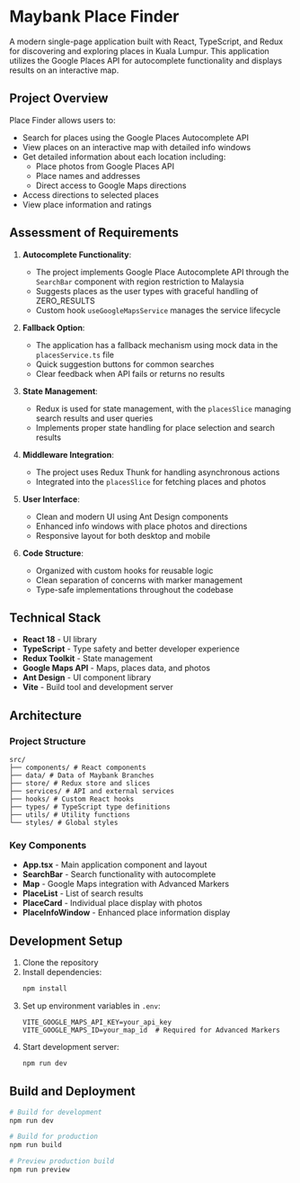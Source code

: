 # Maybank Place Finder

A modern single-page application built with React, TypeScript, and Redux for discovering and exploring places in Kuala Lumpur. This application utilizes the Google Places API for autocomplete functionality and displays results on an interactive map.

## Project Overview

Place Finder allows users to:
- Search for places using the Google Places Autocomplete API
- View places on an interactive map with detailed info windows
- Get detailed information about each location including:
  - Place photos from Google Places API
  - Place names and addresses
  - Direct access to Google Maps directions
- Access directions to selected places
- View place information and ratings

## Assessment of Requirements

1. **Autocomplete Functionality**:
   - The project implements Google Place Autocomplete API through the `SearchBar` component with region restriction to Malaysia
   - Suggests places as the user types with graceful handling of ZERO_RESULTS
   - Custom hook `useGoogleMapsService` manages the service lifecycle

2. **Fallback Option**:
   - The application has a fallback mechanism using mock data in the `placesService.ts` file
   - Quick suggestion buttons for common searches
   - Clear feedback when API fails or returns no results

3. **State Management**:
   - Redux is used for state management, with the `placesSlice` managing search results and user queries
   - Implements proper state handling for place selection and search results

4. **Middleware Integration**:
   - The project uses Redux Thunk for handling asynchronous actions
   - Integrated into the `placesSlice` for fetching places and photos

5. **User Interface**:
   - Clean and modern UI using Ant Design components
   - Enhanced info windows with place photos and directions
   - Responsive layout for both desktop and mobile

6. **Code Structure**:
   - Organized with custom hooks for reusable logic
   - Clean separation of concerns with marker management
   - Type-safe implementations throughout the codebase

## Technical Stack

- **React 18** - UI library
- **TypeScript** - Type safety and better developer experience
- **Redux Toolkit** - State management
- **Google Maps API** - Maps, places data, and photos
- **Ant Design** - UI component library
- **Vite** - Build tool and development server

## Architecture

### Project Structure
```
src/
├── components/ # React components
├── data/ # Data of Maybank Branches
├── store/ # Redux store and slices
├── services/ # API and external services
├── hooks/ # Custom React hooks
├── types/ # TypeScript type definitions
├── utils/ # Utility functions
└── styles/ # Global styles
```

### Key Components
- **App.tsx** - Main application component and layout
- **SearchBar** - Search functionality with autocomplete
- **Map** - Google Maps integration with Advanced Markers
- **PlaceList** - List of search results
- **PlaceCard** - Individual place display with photos
- **PlaceInfoWindow** - Enhanced place information display

## Development Setup

1. Clone the repository
2. Install dependencies:
   ```bash
   npm install
   ```
3. Set up environment variables in `.env`:
   ```env
   VITE_GOOGLE_MAPS_API_KEY=your_api_key
   VITE_GOOGLE_MAPS_ID=your_map_id  # Required for Advanced Markers
   ```
4. Start development server:
   ```bash
   npm run dev
   ```

## Build and Deployment

```bash
# Build for development
npm run dev

# Build for production
npm run build

# Preview production build
npm run preview
```